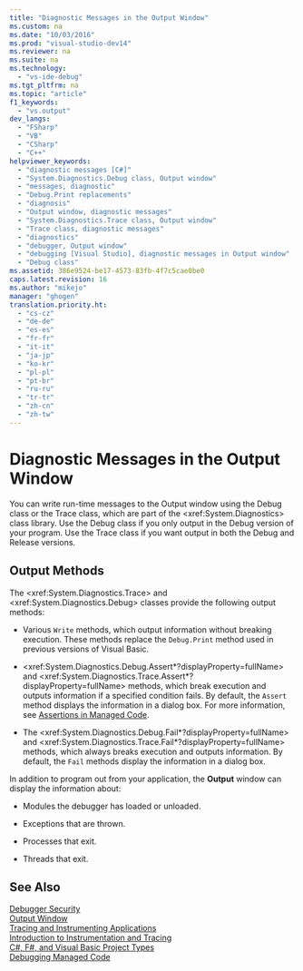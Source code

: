 ```yaml
---
title: "Diagnostic Messages in the Output Window"
ms.custom: na
ms.date: "10/03/2016"
ms.prod: "visual-studio-dev14"
ms.reviewer: na
ms.suite: na
ms.technology: 
  - "vs-ide-debug"
ms.tgt_pltfrm: na
ms.topic: "article"
f1_keywords: 
  - "vs.output"
dev_langs: 
  - "FSharp"
  - "VB"
  - "CSharp"
  - "C++"
helpviewer_keywords: 
  - "diagnostic messages [C#]"
  - "System.Diagnostics.Debug class, Output window"
  - "messages, diagnostic"
  - "Debug.Print replacements"
  - "diagnosis"
  - "Output window, diagnostic messages"
  - "System.Diagnostics.Trace class, Output window"
  - "Trace class, diagnostic messages"
  - "diagnostics"
  - "debugger, Output window"
  - "debugging [Visual Studio], diagnostic messages in Output window"
  - "Debug class"
ms.assetid: 386e9524-be17-4573-83fb-4f7c5cae0be0
caps.latest.revision: 16
ms.author: "mikejo"
manager: "ghogen"
translation.priority.ht: 
  - "cs-cz"
  - "de-de"
  - "es-es"
  - "fr-fr"
  - "it-it"
  - "ja-jp"
  - "ko-kr"
  - "pl-pl"
  - "pt-br"
  - "ru-ru"
  - "tr-tr"
  - "zh-cn"
  - "zh-tw"
---
```

# Diagnostic Messages in the Output Window
You can write run-time messages to the Output window using the Debug class or the Trace class, which are part of the \<xref:System.Diagnostics> class library. Use the Debug class if you only output in the Debug version of your program. Use the Trace class if you want output in both the Debug and Release versions.  
  
## Output Methods  
 The \<xref:System.Diagnostics.Trace> and \<xref:System.Diagnostics.Debug> classes provide the following output methods:  
  
-   Various `Write` methods, which output information without breaking execution. These methods replace the `Debug.Print` method used in previous versions of Visual Basic.  
  
-   \<xref:System.Diagnostics.Debug.Assert*?displayProperty=fullName> and \<xref:System.Diagnostics.Trace.Assert*?displayProperty=fullName> methods, which break execution and outputs information if a specified condition fails. By default, the `Assert` method displays the information in a dialog box. For more information, see [Assertions in Managed Code](../debugger/assertions-in-managed-code.md).  
  
-   The \<xref:System.Diagnostics.Debug.Fail*?displayProperty=fullName> and \<xref:System.Diagnostics.Trace.Fail*?displayProperty=fullName> methods, which always breaks execution and outputs information. By default, the `Fail` methods display the information in a dialog box.  
  
 In addition to program out from your application, the **Output** window can display the information about:  
  
-   Modules the debugger has loaded or unloaded.  
  
-   Exceptions that are thrown.  
  
-   Processes that exit.  
  
-   Threads that exit.  
  
## See Also  
 [Debugger Security](../debugger/debugger-security.md)   
 [Output Window](../reference/output-window.md)   
 [Tracing and Instrumenting Applications](../Topic/Tracing%20and%20Instrumenting%20Applications.md)   
 [Introduction to Instrumentation and Tracing](http://msdn.microsoft.com/e924e57c-33cf-4b0e-9e7f-a45d13e38f2c)   
 [C#, F#, and Visual Basic Project Types](../debugger/debugging-preparation--csharp--fsharp--and-visual-basic-project-types.md)   
 [Debugging Managed Code](../debugger/debugging-managed-code.md)